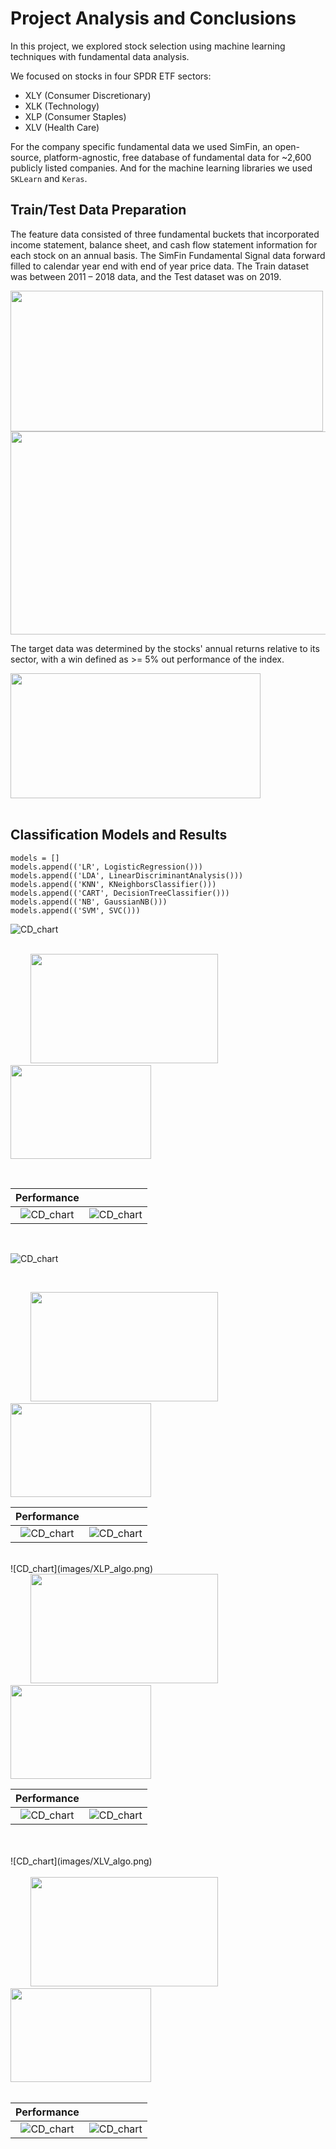 # Project Analysis and Conclusions

In this project, we explored stock selection using machine learning techniques with fundamental data analysis. 

We focused on stocks in four SPDR ETF sectors: 
- XLY (Consumer Discretionary)
- XLK (Technology)
- XLP (Consumer Staples)
- XLV (Health Care)

For the company specific fundamental data we used SimFin, an open-source, platform-agnostic, free database of fundamental data for ~2,600 publicly listed companies. And for the machine learning libraries we used `SKLearn` and `Keras`. 

## Train/Test Data Preparation 

The feature data consisted of three fundamental buckets that incorporated income statement, balance sheet, and cash flow statement information for each stock on an annual basis. The SimFin Fundamental Signal data forward filled to calendar year end with end of year price data. The Train dataset was between 2011 – 2018 data, and the Test dataset was on 2019. 

<img src="/images/fund_signals.png" width="500" height="225">
<br/>

<img src="/images/xly_signals.png" width="700" height="325">
<br/>

The target data was determined by the stocks' annual returns relative to its sector, with a win defined as >= 5% out performance of the index.

<img src="/images/annual_returns_win_xly.png" width="400" height="200">

<br/>
<br/>



## Classification Models and Results 
```
models = []
models.append(('LR', LogisticRegression()))
models.append(('LDA', LinearDiscriminantAnalysis()))
models.append(('KNN', KNeighborsClassifier()))
models.append(('CART', DecisionTreeClassifier()))
models.append(('NB', GaussianNB()))
models.append(('SVM', SVC()))
```

![CD_chart](images/XLY_algo.png)  
<br/>

&nbsp;&nbsp;&nbsp;&nbsp;&nbsp;&nbsp;&nbsp;&nbsp;<img src="/images/xly_class.png" width="300" height="175">&nbsp;&nbsp;&nbsp;&nbsp;&nbsp;&nbsp;&nbsp;&nbsp;&nbsp;&nbsp;&nbsp;&nbsp;    <img src="/images/cm_cd.png" width="225" height="150">

<br/>


| Performance                              |                             |
|:---:                                     | :---:                       |
|![CD_chart](images/cd_relative_chart.png) |   ![CD_chart](images/XLY_value_chart.png) |


<br/>

![CD_chart](images/XLK_algo.png)

<br/>

&nbsp;&nbsp;&nbsp;&nbsp;&nbsp;&nbsp;&nbsp;&nbsp;<img src="/images/xlk_class.png" width="300" height="175">&nbsp;&nbsp;&nbsp;&nbsp;&nbsp;&nbsp;&nbsp;&nbsp;&nbsp;&nbsp;&nbsp;&nbsp;  <img src="/images/cm_tech.png" width="225" height="150">
<br/>

| Performance                               |                             |
|:---:                                      | :---:                       |
|![CD_chart](images/tech_relative_chart.png)| ![CD_chart](images/XLK_value_chart.png) |


<br/>
![CD_chart](images/XLP_algo.png)
<br/>
&nbsp;&nbsp;&nbsp;&nbsp;&nbsp;&nbsp;&nbsp;&nbsp;<img src="/images/xlp_class.png" width="300" height="175">&nbsp;&nbsp;&nbsp;&nbsp;&nbsp;&nbsp;&nbsp;&nbsp;&nbsp;&nbsp;&nbsp;&nbsp;  <img src="/images/cm_xlp.png" width="225" height="150">
<br/>

| Performance                               |                             |
|:---:                                      | :---:                       |
|![CD_chart](images/cs_relative_chart.png)  | ![CD_chart](images/XLP_value_chart.png)| 

<br/>
<br/>
![CD_chart](images/XLV_algo.png) 
<br/>
<br/>
&nbsp;&nbsp;&nbsp;&nbsp;&nbsp;&nbsp;&nbsp;&nbsp;<img src="/images/xlv_class.png" width="300" height="175">&nbsp;&nbsp;&nbsp;&nbsp;&nbsp;&nbsp;&nbsp;&nbsp;&nbsp;&nbsp;&nbsp;&nbsp;  <img src="/images/cm_hc.png" width="225" height="150">
<br/>
 <br/>
 
| Performance                               |                             |
|:---:                                      | :---:                       |
|![CD_chart](images/hc_relative_chart.png)  | ![CD_chart](images/XLV_value_chart.png) |
